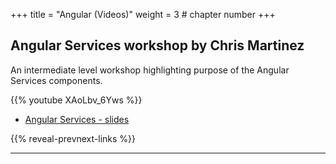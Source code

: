 +++
title = "Angular (Videos)"
weight = 3 # chapter number
+++

## Angular Services workshop by Chris Martinez

An intermediate level workshop highlighting purpose of the Angular Services components.

{{% youtube XAoLbv_6Yws %}}

- [Angular Services - slides](services/)

{{% reveal-prevnext-links %}}

---
